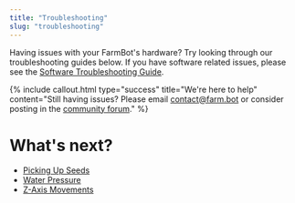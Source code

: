 ```yaml
---
title: "Troubleshooting"
slug: "troubleshooting"
---
```


Having issues with your FarmBot's hardware? Try looking through our troubleshooting guides below. If you have software related issues, please see the [Software Troubleshooting Guide](https://software.farm.bot/docs/troubleshooting).

{%
include callout.html
type="success"
title="We're here to help"
content="Still having issues? Please email contact@farm.bot or consider posting in the [community forum](https://forum.farmbot.org)."
%}

# What's next?

 * [Picking Up Seeds](troubleshooting/picking-up-seeds.md)
 * [Water Pressure](troubleshooting/water-pressure.md)
 * [Z-Axis Movements](troubleshooting/z-axis-movements.md)

